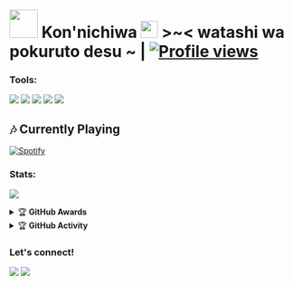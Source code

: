 # <img src="https://i.pinimg.com/originals/01/63/6c/01636c5434cd0462086620c60fdfec16.gif" width="50px"> **Kon'nichiwa <img src="https://raw.githubusercontent.com/MartinHeinz/MartinHeinz/master/wave.gif" width="30px"> >~<** watashi wa pokuruto desu ~  | [![Profile views](https://gpvc.arturio.dev/Marszyygreat)](https://github.com/Marszyygreat)

### Tools:
<p>
    <img src="https://img.shields.io/badge/OS-Linux-blue?&logo=Linux" />
    <img src="https://img.shields.io/badge/OS-Windows-blue?&logo=Windows" />
    <img src="https://img.shields.io/badge/IDE-Xcode-blue?&logo=xcode" />
    <img src="https://img.shields.io/badge/Text%20Editor-Visual%20Studio%20Code-blue?&logo=visual%20studio%20code&logoColor=blue" />
    <img src="https://img.shields.io/badge/Sublime%20Text-gray?&logo=Sublime-Text" />
</p>

##  🎶 **Currently Playing**
[![Spotify](https://novatorem-pokurt.vercel.app/api/spotify)](https://open.spotify.com/user/21dlpp4ul43o6wj7x7pdmzzeq)

### Stats:
<p>
    <img src="https://github-readme-stats.vercel.app/api?username=Marszyygreat&hide=contribs,prs&show_icons=true&hide_border=true&title_color=000" />
</p>

<details>
    <summary>&#127942 <b>GitHub Awards</b></summary><br/>

![Github Trophy](https://github-profile-trophy.vercel.app/?username=Marszyygreat)

</details>

<details>
    <summary>&#127942 <b>GitHub Activity</b></summary><br/>

![Metrics](https://metrics.lecoq.io/SendiAp?template=classic&repositories.forks=true&languages=1&languages.colors=github&languages.threshold=0%25&config.timezone=Asia%2FJakarta)

</details>

### Let's connect!
<p>
    <a href="https://t.me/Siid0yyy" target="blank"><img src="https://img.shields.io/badge/Siid0yyy-30302f?style=flat&logo=telegram" /></a>
    <a href="https://instagram.com/ahmdromeo88" target="blank"><img src="https://img.shields.io/badge/ahmdromeo88-30302f?style=flat&logo=instagram" /></a>
</p>
